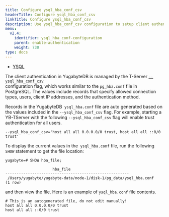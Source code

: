 ```yaml
---
title: Configure ysql_hba_conf_csv
headerTitle: Configure ysql_hba_conf_csv
linkTitle: Configure ysql_hba_conf_csv
description: Use ysql_hba_conf_csv configuration to setup client authentication.
menu:
  v2.4:
    identifier: ysql_hba_conf-configuration
    parent: enable-authentication
    weight: 730
type: docs
---
```


<ul class="nav nav-tabs-alt nav-tabs-yb">
  <li >
    <a href="/preview/secure/authentication/ysql-authentication" class="nav-link active">
      <i class="icon-postgres" aria-hidden="true"></i>
      YSQL
    </a>
  </li>
</ul>

The client authentication in YugabyteDB is managed by the T-Server <code>[--ysql_hba_conf_csv](../../../reference/configuration/yb-tserver/#ysql-hba-conf-csv) </code>
configuration flag, which works similar to the <code>pg_hba.conf</code> file in PostgreSQL.
The values include records that specify allowed connection types, users, client IP addresses, and the authentication method.

Records in the YugabyteDB` ysql_hba.conf` file are auto generated based on the values included in the <code>--ysql_hba_conf_csv</code> flag.
For example, starting a YB-TServer with the following <code>--ysql_hba_conf_csv</code> flag will enable trust authentication for all users.

```
--ysql_hba_conf_csv='host all all 0.0.0.0/0 trust, host all all ::0/0 trust'
```

To display the current values in the` ysql_hba.conf` file, run the following `SHOW` statement to get the file location:

```
yugabyte=# SHOW hba_file;

                     hba_file
-------------------------------------------------------
 /Users/yugabyte/yugabyte-data/node-1/disk-1/pg_data/ysql_hba.conf
(1 row)
```

and then view the file. Here is an example of `ysql_hba.conf` file contents.

```
# This is an autogenerated file, do not edit manually!
host all all 0.0.0.0/0 trust
host all all ::0/0 trust
```
